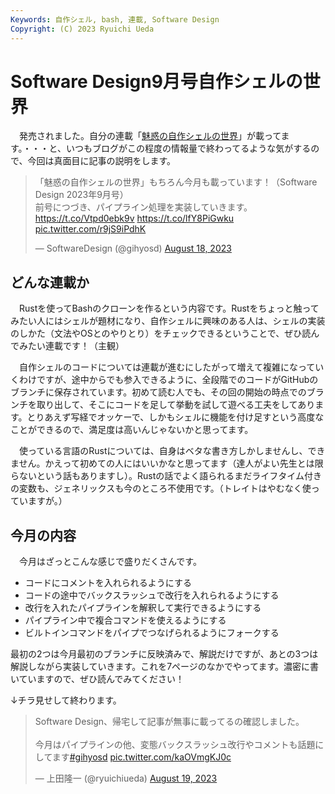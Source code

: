 ```yaml
---
Keywords: 自作シェル, bash, 連載, Software Design
Copyright: (C) 2023 Ryuichi Ueda
---
```


# Software Design9月号自作シェルの世界

　発売されました。自分の連載「[魅惑の自作シェルの世界](/?page=sd_rusty_bash)」が載ってます。・・・と、いつもブログがこの程度の情報量で終わってるような気がするので、今回は真面目に記事の説明をします。

<blockquote class="twitter-tweet"><p lang="ja" dir="ltr">「魅惑の自作シェルの世界」もちろん今月も載っています！（Software Design 2023年9月号）<br>前号につづき、パイプライン処理を実装していきます。<a href="https://t.co/Vtpd0ebk9v">https://t.co/Vtpd0ebk9v</a> <a href="https://t.co/lfY8PiGwku">https://t.co/lfY8PiGwku</a> <a href="https://t.co/r9jS9iPdhK">pic.twitter.com/r9jS9iPdhK</a></p>&mdash; SoftwareDesign (@gihyosd) <a href="https://twitter.com/gihyosd/status/1692356276611887474?ref_src=twsrc%5Etfw">August 18, 2023</a></blockquote> <script async src="https://platform.twitter.com/widgets.js" charset="utf-8"></script>

## どんな連載か

　Rustを使ってBashのクローンを作るという内容です。Rustをちょっと触ってみたい人にはシェルが題材になり、自作シェルに興味のある人は、シェルの実装のしかた（文法やOSとのやりとり）をチェックできるということで、ぜひ読んでみたい連載です！（主観）

　自作シェルのコードについては連載が進むにしたがって増えて複雑になっていくわけですが、途中からでも参入できるように、全段階でのコードがGitHubのブランチに保存されています。初めて読む人でも、その回の開始の時点でのブランチを取り出して、そこにコードを足して挙動を試して遊べる工夫をしてあります。とりあえず写経でオッケーで、しかもシェルに機能を付け足すという高度なことができるので、満足度は高いんじゃないかと思ってます。

　使っている言語のRustについては、自身はベタな書き方しかしませんし、できません。かえって初めての人にはいいかなと思ってます（達人がよい先生とは限らないという話もありますし）。Rustの話でよく語られるまだライフタイム付きの変数も、ジェネリックスも今のところ不使用です。（トレイトはやむなく使っていますが。）


## 今月の内容

　今月はざっとこんな感じで盛りだくさんです。

* コードにコメントを入れられるようにする
* コードの途中でバックスラッシュで改行を入れられるようにする
* 改行を入れたパイプラインを解釈して実行できるようにする
* パイプライン中で複合コマンドを使えるようにする
* ビルトインコマンドをパイプでつなげられるようにフォークする

最初の2つは今月最初のブランチに反映済みで、解説だけですが、あとの3つは解説しながら実装していきます。これを7ページのなかでやってます。濃密に書いていますので、ぜひ読んでみてください！

↓チラ見せして終わります。

<blockquote class="twitter-tweet"><p lang="ja" dir="ltr">Software Design、帰宅して記事が無事に載ってるの確認しました。<br><br>今月はパイプラインの他、変態バックスラッシュ改行やコメントも話題にしてます<a href="https://twitter.com/hashtag/gihyosd?src=hash&amp;ref_src=twsrc%5Etfw">#gihyosd</a> <a href="https://t.co/kaOVmgKJ0c">pic.twitter.com/kaOVmgKJ0c</a></p>&mdash; 上田隆一 (@ryuichiueda) <a href="https://twitter.com/ryuichiueda/status/1692788556115448228?ref_src=twsrc%5Etfw">August 19, 2023</a></blockquote> <script async src="https://platform.twitter.com/widgets.js" charset="utf-8"></script>

